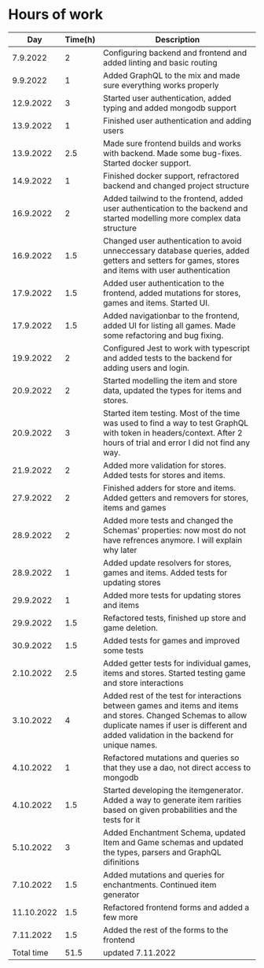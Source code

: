 # Hours of work

**Day**	| **Time(h)**	|	**Description**
----------|-------------|-----------
7.9.2022 | 2 | Configuring backend and frontend and added linting and basic routing
9.9.2022 | 1 | Added GraphQL to the mix and made sure everything works properly
12.9.2022 | 3 | Started user authentication, added typing and added mongodb support
13.9.2022 | 1 | Finished user authentication and adding users
13.9.2022 | 2.5 | Made sure frontend builds and works with backend. Made some bug-fixes. Started docker support.
14.9.2022 | 1 | Finished docker support, refractored backend and changed project structure
16.9.2022 | 2 | Added tailwind to the frontend, added user authentication to the backend and started modelling more complex data structure
16.9.2022 | 1.5 | Changed user authentication to avoid unneccessary database queries, added getters and setters for games, stores and items with user authentication
17.9.2022 | 1.5 | Added user authentication to the frontend, added mutations for stores, games and items. Started UI.
17.9.2022 | 1.5 | Added navigationbar to the frontend, added UI for listing all games. Made some refactoring and bug fixing.
19.9.2022 | 2 | Configured Jest to work with typescript and added tests to the backend for adding users and login.
20.9.2022 | 2 | Started modelling the item and store data, updated the types for items and stores. 
20.9.2022 | 3 | Started item testing. Most of the time was used to find a way to test GraphQL with token in headers/context. After 2 hours of trial and error I did not find any way. 
21.9.2022 | 2 | Added more validation for stores. Added tests for stores and items.
27.9.2022 | 2 | Finished adders for store and items. Added getters and removers for stores, items and games
28.9.2022 | 2 | Added more tests and changed the Schemas' properties: now most do not have refrences anymore. I will explain why later
28.9.2022 | 1 | Added update resolvers for stores, games and items. Added tests for updating stores
29.9.2022 | 1 | Added more tests for updating stores and items
29.9.2022 | 1.5 | Refactored tests, finished up store and game deletion.
30.9.2022 | 1.5 | Added tests for games and improved some tests
2.10.2022 | 2.5 | Added getter tests for individual games, items and stores. Started testing game and store interactions
3.10.2022 | 4 | Added rest of the test for interactions between games and items and items and stores. Changed Schemas to allow duplicate names if user is different and added validation in the backend for unique names.
4.10.2022 | 1 | Refactored mutations and queries so that they use a dao, not direct access to mongodb
4.10.2022 | 1.5 | Started developing the itemgenerator. Added a way to generate item rarities based on given probabilities and the tests for it
5.10.2022 | 3 | Added Enchantment Schema, updated Item and Game schemas and updated the types, parsers and GraphQL difinitions
7.10.2022 | 1.5 | Added mutations and queries for enchantments. Continued item generator
11.10.2022 | 1.5 | Refactored frontend forms and added a few more
7.11.2022 | 1.5 | Added the rest of the forms to the frontend
Total time | 51.5 | updated 7.11.2022